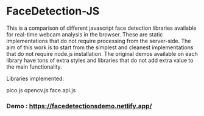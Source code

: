 # FaceDetection-JS

This is a comparison of different javascript face detection libraries available for real-time webcam analysis in the browser. These are static implementations that do not require processing from the server-side. The aim of this work is to start from the simplest and cleanest implementations that do not require node.js installation. The original demos available on each library have tons of extra styles and libraries that do not add extra value to the main functionality.

Libraries implemented:

pico.js
opencv.js
face.api.js

### Demo : https://facedetectionsdemo.netlify.app/
